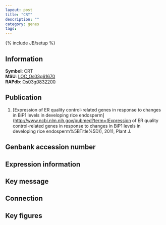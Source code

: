 ```yaml
---
layout: post
title: "CRT"
description: ""
category: genes
tags: 
---
```

{% include JB/setup %}

## Information
__Symbol__: CRT  
__MSU__: [LOC_Os03g61670](http://rice.plantbiology.msu.edu/cgi-bin/ORF_infopage.cgi?orf=LOC_Os03g61670)  
__RAPdb__: [Os03g0832200](http://rapdb.dna.affrc.go.jp/viewer/gbrowse_details/irgsp1?name=Os03g0832200)  

## Publication
1. [Expression of ER quality control-related genes in response to changes in BiP1 levels in developing rice endosperm](http://www.ncbi.nlm.nih.gov/pubmed?term=(Expression of ER quality control-related genes in response to changes in BiP1 levels in developing rice endosperm%5BTitle%5D)), 2011, Plant J.

## Genbank accession number

## Expression information

## Key message

## Connection

## Key figures


